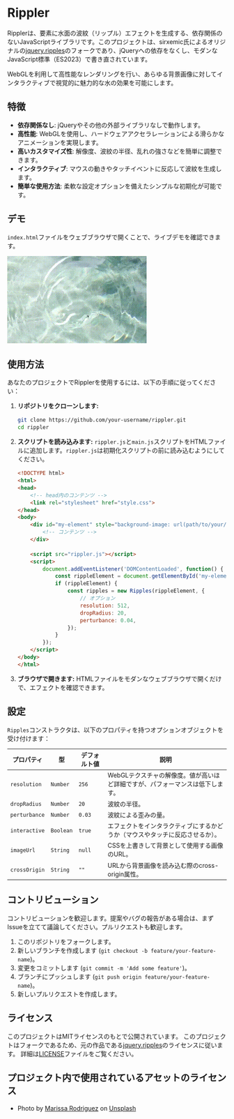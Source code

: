 # Rippler

Ripplerは、要素に水面の波紋（リップル）エフェクトを生成する、依存関係のないJavaScriptライブラリです。このプロジェクトは、sirxemic氏によるオリジナルの[jquery.ripples](https://github.com/sirxemic/jquery.ripples)のフォークであり、jQueryへの依存をなくし、モダンなJavaScript標準（ES2023）で書き直されています。

WebGLを利用して高性能なレンダリングを行い、あらゆる背景画像に対してインタラクティブで視覚的に魅力的な水の効果を可能にします。

## 特徴

*   **依存関係なし**: jQueryやその他の外部ライブラリなしで動作します。
*   **高性能**: WebGLを使用し、ハードウェアアクセラレーションによる滑らかなアニメーションを実現します。
*   **高いカスタマイズ性**: 解像度、波紋の半径、乱れの強さなどを簡単に調整できます。
*   **インタラクティブ**: マウスの動きやタッチイベントに反応して波紋を生成します。
*   **簡単な使用方法**: 柔軟な設定オプションを備えたシンプルな初期化が可能です。

## デモ

`index.html`ファイルをウェブブラウザで開くことで、ライブデモを確認できます。

<!-- 以下にエフェクトのスクリーンショットやGIFアニメーションを追加できます -->
<!-- ![Rippler Demo](./demo.gif) -->

![Rippler Demo](demo.gif)

## 使用方法

あなたのプロジェクトでRipplerを使用するには、以下の手順に従ってください：

1.  **リポジトリをクローンします:**
    ```bash
    git clone https://github.com/your-username/rippler.git
    cd rippler
    ```

2.  **スクリプトを読み込みます:**
    `rippler.js`と`main.js`スクリプトをHTMLファイルに追加します。`rippler.js`は初期化スクリプトの前に読み込むようにしてください。

    ```html
    <!DOCTYPE html>
    <html>
    <head>
        <!-- head内のコンテンツ -->
        <link rel="stylesheet" href="style.css">
    </head>
    <body>
        <div id="my-element" style="background-image: url(path/to/your/image.jpg);">
            <!-- コンテンツ -->
        </div>

        <script src="rippler.js"></script>
        <script>
            document.addEventListener('DOMContentLoaded', function() {
                const rippleElement = document.getElementById('my-element');
                if (rippleElement) {
                    const ripples = new Ripples(rippleElement, {
                        // オプション
                        resolution: 512,
                        dropRadius: 20,
                        perturbance: 0.04,
                    });
                }
            });
        </script>
    </body>
    </html>
    ```

3.  **ブラウザで開きます:**
    HTMLファイルをモダンなウェブブラウザで開くだけで、エフェクトを確認できます。

## 設定

`Ripples`コンストラクタは、以下のプロパティを持つオプションオブジェクトを受け付けます：

| プロパティ    | 型        | デフォルト値 | 説明                                                                          |
|---------------|-----------|--------------|-------------------------------------------------------------------------------|
| `resolution`  | `Number`  | `256`        | WebGLテクスチャの解像度。値が高いほど詳細ですが、パフォーマンスは低下します。 |
| `dropRadius`  | `Number`  | `20`         | 波紋の半径。                                                                  |
| `perturbance` | `Number`  | `0.03`       | 波紋による歪みの量。                                                          |
| `interactive` | `Boolean` | `true`       | エフェクトをインタラクティブにするかどうか（マウスやタッチに反応させるか）。    |
| `imageUrl`    | `String`  | `null`       | CSSを上書きして背景として使用する画像のURL。                                  |
| `crossOrigin` | `String`  | `""`         | URLから背景画像を読み込む際のcross-origin属性。                               |

## コントリビューション

コントリビューションを歓迎します。提案やバグの報告がある場合は、まずIssueを立てて議論してください。プルリクエストも歓迎します。

1.  このリポジトリをフォークします。
2.  新しいブランチを作成します (`git checkout -b feature/your-feature-name`)。
3.  変更をコミットします (`git commit -m 'Add some feature'`)。
4.  ブランチにプッシュします (`git push origin feature/your-feature-name`)。
5.  新しいプルリクエストを作成します。

## ライセンス

このプロジェクトはMITライセンスのもとで公開されています。
このプロジェクトはフォークであるため、元の作品である[jquery.ripples](https://github.com/sirxemic/jquery.ripples)のライセンスに従います。
詳細は[LICENSE](LICENSE)ファイルをご覧ください。

## プロジェクト内で使用されているアセットのライセンス

- Photo by [Marissa Rodriguez](https://unsplash.com/@marissar_?utm_source=unsplash&utm_medium=referral&utm_content=creditCopyText) on [Unsplash](https://unsplash.com/photos/2mKYEVGA4jE?utm_source=unsplash&utm_medium=referral&utm_content=creditCopyText)

